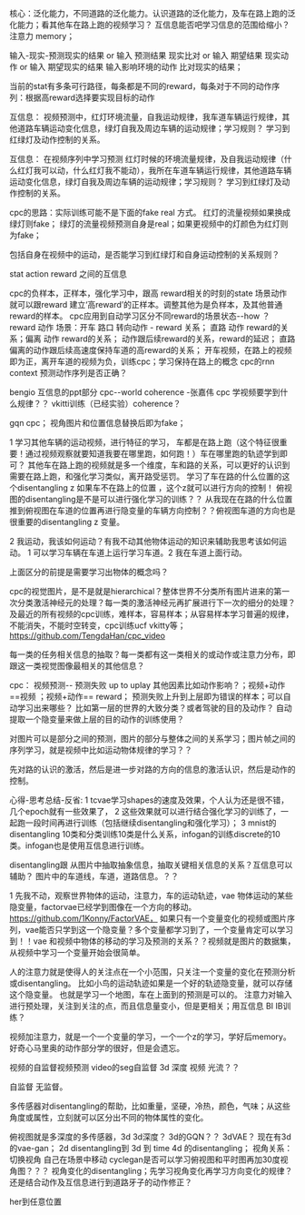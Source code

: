 
核心：泛化能力，不同道路的泛化能力。认识道路的泛化能力，及车在路上跑的泛化能力；看其他车在路上跑的视频学习？
互信息能否吧学习信息的范围给缩小？注意力 memory；

输入-现实-预测现实的结果 or 输入 预测结果 现实比对 or 输入 期望结果 现实动作  or 输入 期望现实的结果 输入影响环境的动作 比对现实的结果；

当前的stat有多条可行路径，每条都是不同的reward，每条对于不同的动作序列：根据高reward选择要实现目标的动作

互信息：
视频预测中，红灯环境流量，自我运动规律，我车道车辆运行规律，其他道路车辆运动变化信息，绿灯自我及周边车辆的运动规律；学习规则？ 学习到红绿灯及动作控制的关系。

互信息： 在视频序列中学习预测
红灯时候的环境流量规律，及自我运动规律（什么红灯我可以动，什么红灯我不能动），我所在车道车辆运行规律，其他道路车辆运动变化信息，绿灯自我及周边车辆的运动规律；学习规则？ 学习到红绿灯及动作控制的关系。

cpc的思路：实际训练可能不是下面的fake  real 方式。
红灯的流量视频如果换成绿灯则fake；
绿灯的流量视频预测自身是real；如果更视频中的灯颜色为红灯则为fake；

包括自身在视频中的运动，是否能学习到红绿灯和自身运动控制的关系规则？

stat action reward 之间的互信息

cpc的负样本，正样本，强化学习中，跟高 reward相关的时刻的state 场景动作 
就可以跟reward 建立‘高reward’的正样本。调整其他为是负样本，及其他普通reward的样本。 
cpc应用到自动学习区分不同reward的场景状态--how ？
reward 动作 场景：开车 路口 转向动作 - reward 关系； 直路 动作 reward的关系；偏离 动作 reward的关系； 动作跟后续reward的关系，reward的延迟；
直路偏离的动作跟后续高速度保持车道的高reward的关系；
开车视频，在路上的视频即为正，离开车道的视频为负，训练cpc；学习保持在路上的概念
cpc的rnn context 预测动作序列是否正确？

bengio 互信息的ppt部分 cpc--world coherence -张嘉伟  cpc 学视频要学到什么规律？？ vkitti训练（已经实验）coherence？


gqn cpc；
视角图片和位置信息替换后即为fake；







1 学习其他车辆的运动视频，进行特征的学习， 车都是在路上跑（这个特征很重要！通过视频观察就要知道我要在哪里跑，如何跑！）车在哪里跑的轨迹学到即可？
其他车在路上跑的视频就是多一个维度，车和路的关系，可以更好的认识到需要在路上跑，和强化学习类似，离开路受惩罚。 
学习了车在路的什么位置的这个disentangling  z 如果车不在路上的位置 ，这个z就可以进行方向的控制！ 俯视图的disentangling是不是可以进行强化学习的训练？？
从我现在在路的什么位置推到俯视图在车道的位置再进行隐变量的车辆方向控制？？俯视图车道的方向也是很重要的disentangling z 变量。

2 我运动，我该如何运动？有我不动其他物体运动的知识来辅助我思考该如何运动。 1 可以学习车辆在车道上运行学习车道。2 我在车道上面行动。

上面区分的前提是需要学习出物体的概念吗？

cpc的视觉图片，是不是就是hierarchical？整体世界不分类所有图片进来的第一次分类激活神经元的处理？每一类的激活神经元再扩展进行下一次的细分的处理？
及最近的所有视频的cpc训练，难样本，容易样本；从容易样本学习普遍的规律，不能消失，不能时空转变，cpc训练ucf  vkitty等； https://github.com/TengdaHan/cpc_video

每一类的任务相关信息的抽取？每一类都有这一类相关的或动作或注意力分布，即跟这一类视觉图像最相关的其他信息？

cpc： 视频预测-- 预测失败 up to uplay 其他因素比如动作影响？；视频+动作 ==视频 ；视频+动作== reward；
预测失败上升到上层即为错误的样本；可以自动学习出来哪些？ 比如第一层的世界的大致分类？或者驾驶的目的及动作？
自动提取一个隐变量来做上层的目的动作的训练使用？

对图片可以是部分之间的预测，图片的部分与整体之间的关系学习；图片帧之间的序列学习，就是视频中比如运动物体规律的学习？？

先对路的认识的激活，然后是进一步对路的方向的信息的激活认识，然后是动作的控制。









心得-思考总结-反省: 
1 tcvae学习shapes的速度及效果，个人认为还是很不错，几个epoch就有一些效果了，
2 这些效果就可以进行结合强化学习的训练了，一起跑一段时间再进行训练（包括继续disentangling和强化学习）； 
3 mnist的disentangling 10类和分类训练10类是什么关系，infogan的训练discrete的10类。infogan也是使用互信息进行训练。


disentangling跟 从图片中抽取抽象信息，抽取关键相关信息的关系？互信息可以辅助？ 图片中的车道线，车道，道路信息。？？ 


1 先我不动，观察世界物体的运动，注意力，车的运动轨迹，vae 物体运动的某些隐变量，factorvae已经学到图像在一个方向的移动。https://github.com/1Konny/FactorVAE，
如果只有一个变量变化的视频或图片序列，vae能否只学到这一个隐变量？多个变量都学习到了，一个变量肯定可以学习到！！vae 和视频中物体的移动的学习及预测的关系？？视频就是图片的数据集，从视频中学习一个变量开始会很简单。

人的注意力就是使得人的关注点在一个小范围，只关注一个变量的变化在预测分析或disentangling。 比如小鸟的运动轨迹如果是一个好的轨迹隐变量，就可以存储这个隐变量。
也就是学习一个地图，车在上面到的预测是可以的。
注意力对输入进行预处理，关注到关注的点，而且信息量变小，但是更相关；用互信息 BI IB训练？

视频加注意力，就是一个一个变量的学习，一个一个z的学习，学好后memory。好奇心马里奥的动作部分学的很好，但是会遗忘。

视频的自监督视频预测
video的seg自监督  3d 深度  视频  光流？？

自监督 无监督。



多传感器对disentangling的帮助，比如重量，坚硬，冷热，颜色，气味；从这些角度或属性，立刻就可以区分出不同的物体属性的变化。

俯视图就是多深度的多传感器，3d 3d深度？
3d的GQN？？ 3dVAE？ 现在有3d的vae-gan； 2d disentangling到 3d 到 time 4d 的disentangling； 
视角关系：   切换视角 自己在场景中移动   cyclegan是否可以学习俯视图和平时图再加30度视角图？？？
视角变化的disentangling；先学习视角变化再学习方向变化的规律？ 还是结合动作及互信息进行到道路牙子的动作修正？


her到任意位置



